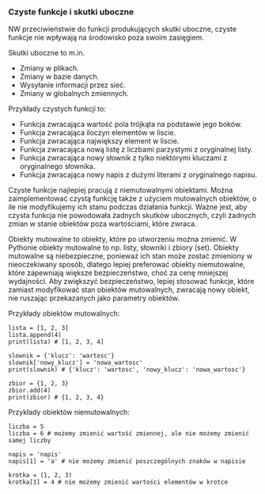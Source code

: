 ### Czyste funkcje i skutki uboczne

NW przeciwieństwie do funkcji produkujących skutki uboczne, czyste funkcje nie wpływają na środowisko poza swoim zasięgiem. 

Skutki uboczne to m.in.
* Zmiany w plikach.
* Zmiany w bazie danych.
* Wysyłanie informacji przez sieć.
* Zmiany w globalnych zmiennych.

Przykłady czystych funkcji to:

* Funkcja zwracająca wartość pola trójkąta na podstawie jego boków.
* Funkcja zwracająca iloczyn elementów w liscie.
* Funkcja zwracająca największy element w liscie.
* Funkcja zwracająca nową listę z liczbami parzystymi z oryginalnej listy.
* Funkcja zwracająca nowy słownik z tylko niektórymi kluczami z oryginalnego słownika.
* Funkcja zwracająca nowy napis z dużymi literami z oryginalnego napisu.

Czyste funkcje najlepiej pracują z niemutowalnymi obiektami. Można zaimplementować czystą funkcję także z użyciem mutowalnych obiektów, o ile nie modyfikujemy ich stanu podczas działania funkcji. Ważne jest, aby czysta funkcja nie powodowała żadnych skutków ubocznych, czyli żadnych zmian w stanie obiektów poza wartościami, które zwraca.

Obiekty mutowalne to obiekty, które po utworzeniu można zmienić. W Pythonie obiekty mutowalne to np. listy, słowniki i zbiory (set). Obiekty mutowalne są niebezpieczne, ponieważ ich stan może zostać zmieniony w nieoczekiwany sposób, dlatego lepiej preferować obiekty niemutowalne, które zapewniają większe bezpieczeństwo, choć za cenę mniejszej wydajności. Aby zwiększyć bezpieczeństwo, lepiej stosować funkcje, które zamiast modyfikować stan obiektów mutowalnych, zwracają nowy obiekt, nie ruszając przekazanych jako parametry obiektów.

Przykłady obiektów mutowalnych:

    lista = [1, 2, 3]
    lista.append(4)
    print(lista) # [1, 2, 3, 4]

    slownik = {'klucz': 'wartosc'}
    slownik['nowy_klucz'] = 'nowa_wartosc'
    print(slownik) # {'klucz': 'wartosc', 'nowy_klucz': 'nowa_wartosc'}

    zbior = {1, 2, 3}
    zbior.add(4)
    print(zbior) # {1, 2, 3, 4}

Przykłady obiektów niemutowalnych:

    liczba = 5
    liczba = 6 # możemy zmienić wartość zmiennej, ale nie możemy zmienić samej liczby

    napis = 'napis'
    napis[1] = 'a' # nie możemy zmienić poszczególnych znaków w napisie

    krotka = (1, 2, 3)
    krotka[1] = 4 # nie możemy zmienić wartości elementów w krotce